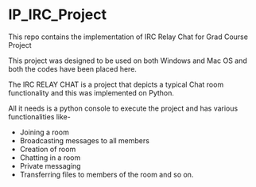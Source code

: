 # IP_IRC_Project
This repo contains the implementation of IRC Relay Chat for Grad Course Project
  
This project was designed to be used on both Windows and Mac OS and both the codes have been placed here.

The IRC RELAY CHAT is a project that depicts a typical Chat room functionality and this was implemented on Python.

All it needs is a python console to execute the project and has various functionalities like-
- Joining a room
- Broadcasting messages to all members
- Creation of room 
- Chatting in a room
- Private messaging
- Transferring files to members of the room and so on.
